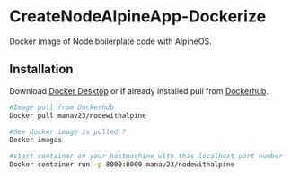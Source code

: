 # CreateNodeAlpineApp-Dockerize

Docker image of Node boilerplate code with AlpineOS. 

## Installation

Download [Docker Desktop](https://www.docker.com/products/docker-desktop/) or if already installed pull from [Dockerhub](https://hub.docker.com/r/manav23/nodewithalpine).

```bash
#Image pull from Dockerhub
Docker pull manav23/nodewithalpine

#See docker image is pulled ?
Docker images

#start container on your hostmachine with this localhost port number
Docker container run -p 8000:8000 manav23/nodewithalpine
```
